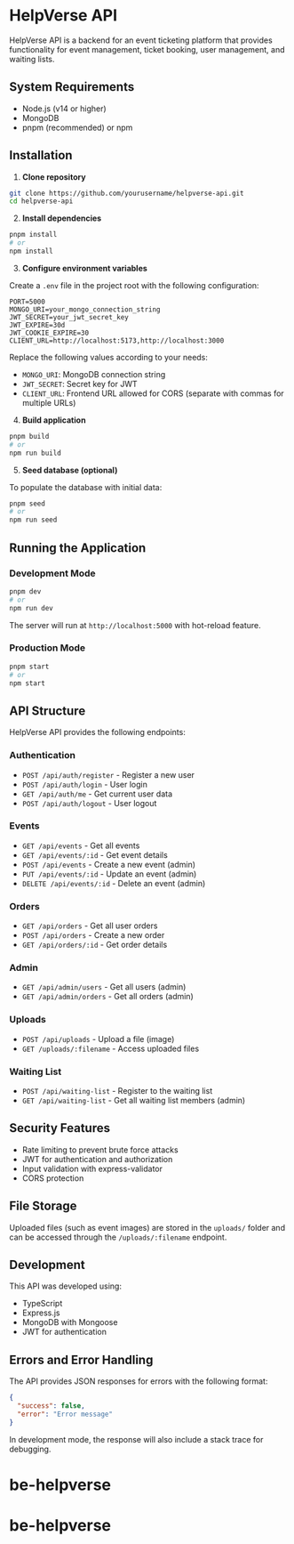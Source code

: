 # HelpVerse API

HelpVerse API is a backend for an event ticketing platform that provides functionality for event management, ticket booking, user management, and waiting lists.

## System Requirements

- Node.js (v14 or higher)
- MongoDB
- pnpm (recommended) or npm

## Installation

1. **Clone repository**

```bash
git clone https://github.com/yourusername/helpverse-api.git
cd helpverse-api
```

2. **Install dependencies**

```bash
pnpm install
# or
npm install
```

3. **Configure environment variables**

Create a `.env` file in the project root with the following configuration:

```
PORT=5000
MONGO_URI=your_mongo_connection_string
JWT_SECRET=your_jwt_secret_key
JWT_EXPIRE=30d
JWT_COOKIE_EXPIRE=30
CLIENT_URL=http://localhost:5173,http://localhost:3000
```

Replace the following values according to your needs:
- `MONGO_URI`: MongoDB connection string
- `JWT_SECRET`: Secret key for JWT
- `CLIENT_URL`: Frontend URL allowed for CORS (separate with commas for multiple URLs)

4. **Build application**

```bash
pnpm build
# or
npm run build
```

5. **Seed database (optional)**

To populate the database with initial data:

```bash
pnpm seed
# or
npm run seed
```

## Running the Application

### Development Mode

```bash
pnpm dev
# or
npm run dev
```

The server will run at `http://localhost:5000` with hot-reload feature.

### Production Mode

```bash
pnpm start
# or
npm start
```

## API Structure

HelpVerse API provides the following endpoints:

### Authentication

- `POST /api/auth/register` - Register a new user
- `POST /api/auth/login` - User login
- `GET /api/auth/me` - Get current user data
- `POST /api/auth/logout` - User logout

### Events

- `GET /api/events` - Get all events
- `GET /api/events/:id` - Get event details
- `POST /api/events` - Create a new event (admin)
- `PUT /api/events/:id` - Update an event (admin)
- `DELETE /api/events/:id` - Delete an event (admin)

### Orders

- `GET /api/orders` - Get all user orders
- `POST /api/orders` - Create a new order
- `GET /api/orders/:id` - Get order details

### Admin

- `GET /api/admin/users` - Get all users (admin)
- `GET /api/admin/orders` - Get all orders (admin)

### Uploads

- `POST /api/uploads` - Upload a file (image)
- `GET /uploads/:filename` - Access uploaded files

### Waiting List

- `POST /api/waiting-list` - Register to the waiting list
- `GET /api/waiting-list` - Get all waiting list members (admin)

## Security Features

- Rate limiting to prevent brute force attacks
- JWT for authentication and authorization
- Input validation with express-validator
- CORS protection

## File Storage

Uploaded files (such as event images) are stored in the `uploads/` folder and can be accessed through the `/uploads/:filename` endpoint.

## Development

This API was developed using:
- TypeScript
- Express.js
- MongoDB with Mongoose
- JWT for authentication

## Errors and Error Handling

The API provides JSON responses for errors with the following format:

```json
{
  "success": false,
  "error": "Error message"
}
```

In development mode, the response will also include a stack trace for debugging.
# be-helpverse
# be-helpverse
